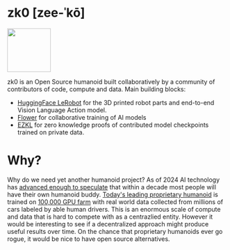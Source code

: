 # zk0 [zee-ˈkō]

<img src="https://github.com/user-attachments/assets/9dd876a0-6668-4b9f-ad0d-94a540353418" width=100>

zk0 is an Open Source humanoid built collaboratively by a community of contributors of code, compute and data. Main building blocks:
- [HuggingFace LeRobot](https://huggingface.co/lerobot) for the 3D printed robot parts and end-to-end Vision Language Action model.
- [Flower](https://flower.ai/) for collaborative training of AI models
- [EZKL](https://ezkl.xyz/) for zero knowledge proofs of contributed model checkpoints trained on private data.

# Why?

Why do we need yet another humanoid project? 
As of 2024 AI technology has [advanced enough to speculate](https://x.com/elonmusk/status/1786367513137233933) that within a decade most people will have their own humanoid buddy.
[Today's leading proprietary humanoid](https://x.com/Tesla_Optimus/status/1846294753144361371) is trained on [100,000 GPU farm](https://nvidianews.nvidia.com/news/spectrum-x-ethernet-networking-xai-colossus) with real world data collected from millions of cars labeled by able human drivers. 
This is an enormous scale of compute and data that is hard to compete with as a centrazlied entity. However it would be interesting to see if a decentralized approach might produce useful results over time.
On the chance that proprietary humanoids ever go rogue, it would be nice to have open source alternatives.
